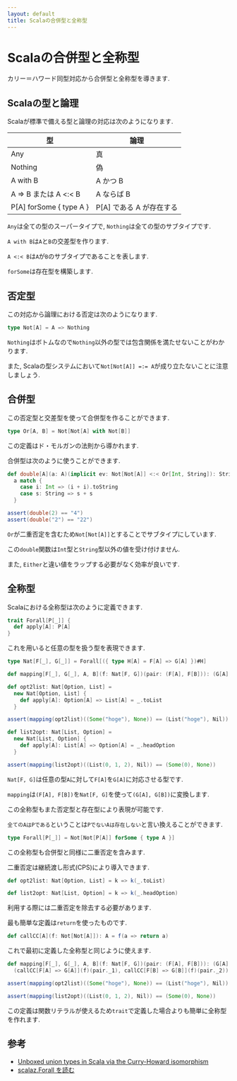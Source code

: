 ```yaml
---
layout: default
title: Scalaの合併型と全称型
---
```


# Scalaの合併型と全称型

カリー＝ハワード同型対応から合併型と全称型を導きます.

## Scalaの型と論理

Scalaが標準で備える型と論理の対応は次のようになります.

<table class="table">
  <thead>
    <tr><th>型</th><th>論理</th></tr>
  </thead>
  <tbody>
    <tr><td>Any</td><td>真</td></tr>
    <tr><td>Nothing</td><td>偽</td></tr>
    <tr><td>A with B</td><td>A かつ B</td></tr>
    <tr><td>A => B または A <:< B</td><td>A ならば B</td></tr>
    <tr><td>P[A] forSome { type A }</td><td>P[A] である A が存在する</td></tr>
  </tbody>
</table>

`Any`は全ての型のスーパータイプで, `Nothing`は全ての型のサブタイプです.

`A with B`は`A`と`B`の交差型を作ります.

`A <:< B`は`A`が`B`のサブタイプであることを表します.

`forSome`は存在型を構築します.

## 否定型

この対応から論理における否定は次のようになります.

```scala
type Not[A] = A => Nothing
```

`Nothing`はボトムなので`Nothing`以外の型では包含関係を満たせないことがわかります.

また, Scalaの型システムにおいて`Not[Not[A]] =:= A`が成り立たないことに注意しましょう.

## 合併型

この否定型と交差型を使って合併型を作ることができます.

```scala
type Or[A, B] = Not[Not[A] with Not[B]]
```

この定義はド・モルガンの法則から導かれます.

合併型は次のように使うことができます.

```scala
def double[A](a: A)(implicit ev: Not[Not[A]] <:< Or[Int, String]): String =
  a match {
    case i: Int => (i + i).toString
    case s: String => s + s
  }

assert(double(2) == "4")
assert(double("2") == "22")
```

`Or`が二重否定を含むため`Not[Not[A]]`とすることでサブタイプにしています.

この`double`関数は`Int`型と`String`型以外の値を受け付けません.

また, `Either`と違い値をラップする必要がなく効率が良いです.

## 全称型

Scalaにおける全称型は次のように定義できます.

```scala
trait Forall[P[_]] {
  def apply[A]: P[A]
}
```

これを用いると任意の型を扱う型を表現できます.

```scala
type Nat[F[_], G[_]] = Forall[({ type H[A] = F[A] => G[A] })#H]

def mapping[F[_], G[_], A, B](f: Nat[F, G])(pair: (F[A], F[B])): (G[A], G[B]) = (f[A](pair._1), f[B](pair._2))

def opt2list: Nat[Option, List] =
  new Nat[Option, List] {
    def apply[A]: Option[A] => List[A] = _.toList
  }

assert(mapping(opt2list)((Some("hoge"), None)) == (List("hoge"), Nil))

def list2opt: Nat[List, Option] =
  new Nat[List, Option] {
    def apply[A]: List[A] => Option[A] = _.headOption
  }

assert(mapping(list2opt)((List(0, 1, 2), Nil)) == (Some(0), None))
```

`Nat[F, G]`は任意の型`A`に対して`F[A]`を`G[A]`に対応させる型です.

`mapping`は`(F[A], F[B])`を`Nat[F, G]`を使って`(G[A], G[B])`に変換します.

この全称型もまた否定型と存在型により表現が可能です.

`全てのAはPである`ということは`PでないAは存在しない`と言い換えることができます.

```scala
type Forall[P[_]] = Not[Not[P[A]] forSome { type A }]
```

この全称型も合併型と同様に二重否定を含みます.

二重否定は継続渡し形式(CPS)により導入できます.

```scala
def opt2list: Nat[Option, List] = k => k(_.toList)

def list2opt: Nat[List, Option] = k => k(_.headOption)
```

利用する際には二重否定を除去する必要があります.

最も簡単な定義は`return`を使ったものです.

```scala
def callCC[A](f: Not[Not[A]]): A = f(a => return a)
```

これで最初に定義した全称型と同じように使えます.

```scala
def mapping[F[_], G[_], A, B](f: Nat[F, G])(pair: (F[A], F[B])): (G[A], G[B]) =
  (callCC[F[A] => G[A]](f)(pair._1), callCC[F[B] => G[B]](f)(pair._2))

assert(mapping(opt2list)((Some("hoge"), None)) == (List("hoge"), Nil))

assert(mapping(list2opt)((List(0, 1, 2), Nil)) == (Some(0), None))
```

この定義は関数リテラルが使えるため`trait`で定義した場合よりも簡単に全称型を作れます.

## 参考

* [Unboxed union types in Scala via the Curry-Howard isomorphism](http://www.chuusai.com/2011/06/09/scala-union-types-curry-howard/)
* [scalaz.Forall を読む](http://d.hatena.ne.jp/leque/20111226/p1)
